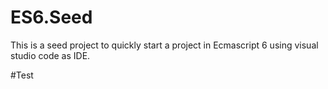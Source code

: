 # ES6.Seed

This is a seed project to quickly start a project in Ecmascript 6 using visual studio code as IDE. 

#Test
